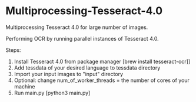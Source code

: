 # Multiprocessing-Tesseract-4.0
Multiprocessing Tesseract 4.0 for large number of images.

Performing OCR by running parallel instances of Tesseract 4.0. 

Steps: 
   1) Install Tesseract 4.0 from package manager [brew install tesseract-ocr]]
   2) Add tessdata of your desired language to tessdata directory
   3) Import your input images to "input" directory
   4) Optional: change num_of_worker_threads = the number of cores of your machine
   5) Run main.py [python3 main.py]
   
